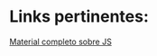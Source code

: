 # Links pertinentes:

[Material completo sobre JS](https://developer.mozilla.org/en-US/docs/Web/JavaScript)
